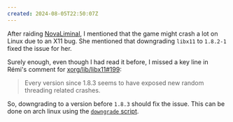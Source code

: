 ```yaml
---
created: 2024-08-05T22:50:07Z
---
```


After raiding [NovaLiminal](https://www.twitch.tv/novaliminal), I mentioned that the game might crash a lot on Linux due to an X11 bug. She mentioned that downgrading `libx11` to `1.8.2-1` fixed the issue for her.

Surely enough, even though I had read it before, I missed a key line in Rémi's comment for [xorg/lib/libx11#199](https://gitlab.freedesktop.org/xorg/lib/libx11/-/issues/199#note_2393821):

> Every version since 1.8.3 seems to have exposed new random threading related crashes.

So, downgrading to a version before `1.8.3` should fix the issue. This can be done on arch linux using the [`downgrade` script](https://aur.archlinux.org/packages/downgrade).
